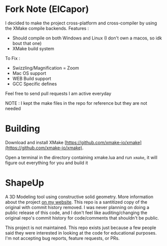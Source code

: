 # Fork Note (ElCapor)
I decided to make the project cross-platform and cross-compiler by using the XMake compile backends.
Features :
- Should compile on both Windows and Linux (I don't own a macos, so idk bout that one)
- XMake build system

To Fix :
- Swizzling/Magnification = Zoom
- Mac OS support
- WEB Build support
- GCC Specific defines

Feel free to send pull requests I am active everyday

NOTE : I kept the make files in the repo for reference but they are not needed

# Building
Download and install XMake [https://github.com/xmake-io/xmake](https://github.com/xmake-io/xmake).

Open a terminal in the directory containing xmake.lua and run `xmake`, it will figure out everything for you and build it
# ShapeUp

A 3D Modeling tool using constructive solid geometry. More information about the project [on my website](https://danielchasehooper.com/posts/shapeup/). This repo is a santitized copy of the original with commit history removed. I was never planning on doing a public release of this code, and I don't feel like auditing/changing the original repo's commit history for code/comments that shouldn't be public.  

This project is not maintained. This repo exists just because a few people said they were interested in looking at the code for educational purposes. I'm not accepting bug reports, feature requests, or PRs.

